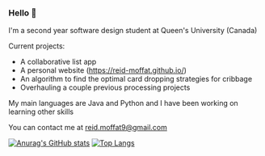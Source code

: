 ### Hello 👋

I'm a second year software design student at Queen's University (Canada)

Current projects:
* A collaborative list app
* A personal website (https://reid-moffat.github.io/)
* An algorithm to find the optimal card dropping strategies for cribbage
* Overhauling a couple previous processing projects

My main languages are Java and Python and I have been working on learning other skills

You can contact me at reid.moffat9@gmail.com

[![Anurag's GitHub stats](https://github-readme-stats.vercel.app/api?username=reid-moffat)](https://github.com/anuraghazra/github-readme-stats) [![Top Langs](https://github-readme-stats.vercel.app/api/top-langs/?username=reid-moffat&layout=compact)](https://github.com/anuraghazra/github-readme-stats)

<!--
**reid-moffat/reid-moffat** is a ✨ _special_ ✨ repository because its `README.md` (this file) appears on your GitHub profile.

Here are some ideas to get you started:

- 🔭 I’m currently working on ...
- 🌱 I’m currently learning ...
- 👯 I’m looking to collaborate on ...
- 🤔 I’m looking for help with ...
- 💬 Ask me about ...
- 📫 How to reach me: ...
- 😄 Pronouns: ...
- ⚡ Fun fact: ...
-->
